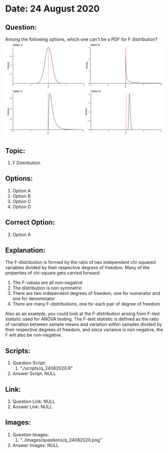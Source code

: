 # Date: 24 August 2020

## Question:
Among the following options, which one can't be a PDF for F distribution?
![](../images/questions/q_24082020.png)

## Topic:
1. F Distribution

## Options:
1. Option A
2. Option B
3. Option C
4. Option D 

## Correct Option:
3. Option A

## Explanation:
The F-distribution is formed by the ratio of two independent chi-squared variables divided by their respective degress of freedom. Many of the properties of chi-square gets carried forward:
1. The F-values are all non-negative
2. The distribution is non symmetric
3. There are two independent degrees of freedom, one for numerator and one for denominator
4. There are many F-distributions, one for each pair of degree of freedom

Also as an example, you could look at the F-distribution arising from F-test statistic used for ANOVA testing. The F-test statistic is defined as the ratio of variation between sample means and variation within samples divided by their respective degrees of freedom, and since variance is non negative, the F will also be non-negative.

## Scripts:
1. Question Script:
   1. "./scripts/q_24082020.R"
2. Answer Script: NULL

## Link:
1. Question Link: NULL
2. Answer Link: NULL

## Images:
1. Question Images:
   1. "../images/questions/q_24082020.png"
2. Answer Images: NULL
